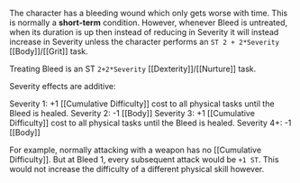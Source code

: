 The character has a bleeding wound which only gets worse with time. This is normally a **short-term** condition. However, whenever Bleed is untreated, when its duration is up then instead of reducing in Severity it will instead increase in Severity unless the character performs an `ST 2 + 2*Severity` [[Body]]/[[Grit]] task.

Treating Bleed is an ST `2+2*Severity` [[Dexterity]]/[[Nurture]] task.

Severity effects are additive:

Severity 1: +1 [[Cumulative Difficulty]] cost to all physical tasks until the Bleed is healed.
Severity 2: -1 [[Body]]
Severity 3: +1 [[Cumulative Difficulty]] cost to all physical tasks until the Bleed is healed.
Severity 4+: -1 [[Body]]

For example, normally attacking with a weapon has no [[Cumulative Difficulty]]. But at Bleed 1, every subsequent attack would be `+1 ST`. This would not increase the difficulty of a different physical skill however. 